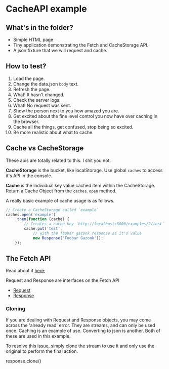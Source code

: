 CacheAPI example
===================

## What's in the folder?
* Simple HTML page
* Tiny application demonstrating the Fetch and CacheStorage API.
* A json fixture that we will request and cache.

## How to test?
1. Load the page.
2. Change the data.json `body` text.
3. Refresh the page.
4. What! It hasn't changed.
5. Check the server logs.
6. What! No request was sent.
7. Show the person next to you how amazed you are.
8. Get excited about the fine level control you now have over caching in the browser.
9. Cache all the things, get confused, stop being so excited.
10. Be more realistic about what to cache.

## Cache vs CacheStorage
These apis are totally related to this. I shit you not.

**CacheStorage** is the bucket, like localStorage.
Use global `caches` to access it's API in the console.

**Cache** is the individual key value cached item within the CacheStorage.
Return a Cache Object from the `caches.open` method.

A really basic example of cache usage is as follows.

```javascript
// Create a CacheStorage called `example`
caches.open('example')
    .then(function (cache) {
        // Creates a cache key `http://localhost:8000/examples/2/test`
        cache.put('test',
            // with the foobar gazonk response as it's value
            new Response('Foobar Gazonk'));
    });
```

## The Fetch API
Read about it [here](https://developer.mozilla.org/en-US/docs/Web/API/Fetch_API);

Request and Response are interfaces on the Fetch API
* [Request](https://developer.mozilla.org/en-US/docs/Web/API/Request)
* [Response](https://developer.mozilla.org/en-US/docs/Web/API/Response)

### Cloning
If you are dealing with Request and Response objects, you may come across the 'already read' error.
They are streams, and can only be used once. Caching is an example of use. Converting to json is
another. Both of these are used in this example.

To resolve this issue, simply clone the stream to use it and only use the original to perform the
final action.

  response.clone()
